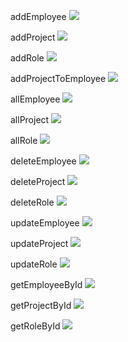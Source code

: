 
addEmployee
![](https://github.com/LucasMilessi/-SpringBoot-_JPA-Hibernate-Mysql-H2-JUnit5/blob/main/image/addEmployee.png)

addProject
![](https://github.com/LucasMilessi/-SpringBoot-_JPA-Hibernate-Mysql-H2-JUnit5/blob/main/image/addProject.png)

addRole
![](https://github.com/LucasMilessi/-SpringBoot-_JPA-Hibernate-Mysql-H2-JUnit5/blob/main/image/addRole.png)

addProjectToEmployee
![](https://github.com/LucasMilessi/-SpringBoot-_JPA-Hibernate-Mysql-H2-JUnit5/blob/main/image/addProjectToEmployee.png)

allEmployee
![](https://github.com/LucasMilessi/-SpringBoot-_JPA-Hibernate-Mysql-H2-JUnit5/blob/main/image/allEmployee.png)

allProject
![](https://github.com/LucasMilessi/-SpringBoot-_JPA-Hibernate-Mysql-H2-JUnit5/blob/main/image/allProject.png)

allRole
![](https://github.com/LucasMilessi/-SpringBoot-_JPA-Hibernate-Mysql-H2-JUnit5/blob/main/image/allRole.png)

deleteEmployee
![](https://github.com/LucasMilessi/-SpringBoot-_JPA-Hibernate-Mysql-H2-JUnit5/blob/main/image/deleteEmployee.png)

deleteProject
![](https://github.com/LucasMilessi/-SpringBoot-_JPA-Hibernate-Mysql-H2-JUnit5/blob/main/image/deleteProject.png)

deleteRole
![](https://github.com/LucasMilessi/-SpringBoot-_JPA-Hibernate-Mysql-H2-JUnit5/blob/main/image/deleteRole.png)

updateEmployee
![](https://github.com/LucasMilessi/-SpringBoot-_JPA-Hibernate-Mysql-H2-JUnit5/blob/main/image/updateEmployee.png)

updateProject
![](https://github.com/LucasMilessi/-SpringBoot-_JPA-Hibernate-Mysql-H2-JUnit5/blob/main/image/updateProject.png)

updateRole
![](https://github.com/LucasMilessi/-SpringBoot-_JPA-Hibernate-Mysql-H2-JUnit5/blob/main/image/updateRole.png)

getEmployeeById
![](https://github.com/LucasMilessi/-SpringBoot-_JPA-Hibernate-Mysql-H2-JUnit5/blob/main/image/getEmployeeById.png)

getProjectById
![](https://github.com/LucasMilessi/-SpringBoot-_JPA-Hibernate-Mysql-H2-JUnit5/blob/main/image/getProjectById.png)

getRoleById
![](https://github.com/LucasMilessi/-SpringBoot-_JPA-Hibernate-Mysql-H2-JUnit5/blob/main/image/getRoleById.png)



